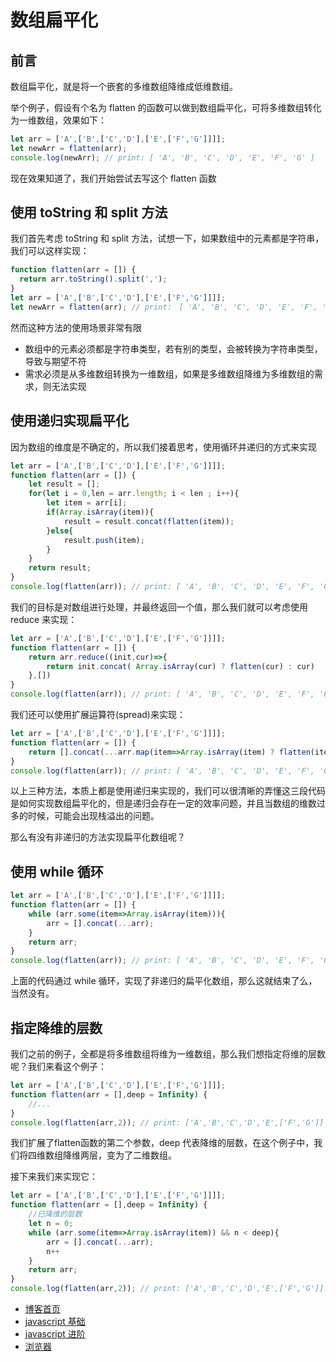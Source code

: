 # 数组扁平化

## 前言

数组扁平化，就是将一个嵌套的多维数组降维成低维数组。

举个例子，假设有个名为 flatten 的函数可以做到数组扁平化，可将多维数组转化为一维数组，效果如下：
```javascript
let arr = ['A',['B',['C','D'],['E',['F','G']]]];
let newArr = flatten(arr);
console.log(newArr); // print: [ 'A', 'B', 'C', 'D', 'E', 'F', 'G' ]
```
现在效果知道了，我们开始尝试去写这个 flatten 函数

## 使用 toString 和 split 方法

我们首先考虑 toString 和 split 方法，试想一下，如果数组中的元素都是字符串，我们可以这样实现：
```javascript
function flatten(arr = []) {
  return arr.toString().split(',');
}
let arr = ['A',['B',['C','D'],['E',['F','G']]]];
let newArr = flatten(arr); // print:　[ 'A', 'B', 'C', 'D', 'E', 'F', 'G' ]
```
然而这种方法的使用场景非常有限     
+ 数组中的元素必须都是字符串类型，若有别的类型，会被转换为字符串类型，导致与期望不符
+ 需求必须是从多维数组转换为一维数组，如果是多维数组降维为多维数组的需求，则无法实现

## 使用递归实现扁平化
因为数组的维度是不确定的，所以我们接着思考，使用循环并递归的方式来实现
```javascript
let arr = ['A',['B',['C','D'],['E',['F','G']]]];
function flatten(arr = []) {
    let result = [];
    for(let i = 0,len = arr.length; i < len ; i++){
    	let item = arr[i];
        if(Array.isArray(item)){
            result = result.concat(flatten(item));
        }else{
            result.push(item);
        }
    }
    return result;
}
console.log(flatten(arr)); // print: [ 'A', 'B', 'C', 'D', 'E', 'F', 'G' ]
```


我们的目标是对数组进行处理，并最终返回一个值，那么我们就可以考虑使用 reduce 来实现：
```javascript
let arr = ['A',['B',['C','D'],['E',['F','G']]]];
function flatten(arr = []) {
    return arr.reduce((init,cur)=>{
        return init.concat( Array.isArray(cur) ? flatten(cur) : cur)
    },[])
}
console.log(flatten(arr)); // print: [ 'A', 'B', 'C', 'D', 'E', 'F', 'G' ]
```

我们还可以使用扩展运算符(spread)来实现：
```javascript
let arr = ['A',['B',['C','D'],['E',['F','G']]]];
function flatten(arr = []) {
    return [].concat(...arr.map(item=>Array.isArray(item) ? flatten(item) : item))
}
console.log(flatten(arr)); // print: [ 'A', 'B', 'C', 'D', 'E', 'F', 'G' ]
```

以上三种方法，本质上都是使用递归来实现的，我们可以很清晰的弄懂这三段代码是如何实现数组扁平化的，但是递归会存在一定的效率问题，并且当数组的维数过多的时候，可能会出现栈溢出的问题。

那么有没有非递归的方法实现扁平化数组呢？

## 使用 while 循环
```javascript
let arr = ['A',['B',['C','D'],['E',['F','G']]]];
function flatten(arr = []) {
    while (arr.some(item=>Array.isArray(item))){
        arr = [].concat(...arr);
    }
    return arr;
}
console.log(flatten(arr)); // print: [ 'A', 'B', 'C', 'D', 'E', 'F', 'G' ]
```

上面的代码通过 while 循环，实现了非递归的扁平化数组，那么这就结束了么，当然没有。


## 指定降维的层数

我们之前的例子，全都是将多维数组将维为一维数组，那么我们想指定将维的层数呢？我们来看这个例子：

```javascript
let arr = ['A',['B',['C','D'],['E',['F','G']]]];
function flatten(arr = [],deep = Infinity) {
    //...
}
console.log(flatten(arr,2)); // print: ['A','B','C','D','E',['F','G']]
```

我们扩展了flatten函数的第二个参数，deep 代表降维的层数，在这个例子中，我们将四维数组降维两层，变为了二维数组。

接下来我们来实现它：
```javascript
let arr = ['A',['B',['C','D'],['E',['F','G']]]];
function flatten(arr = [],deep = Infinity) {
    //已降维的层数
    let n = 0;
    while (arr.some(item=>Array.isArray(item)) && n < deep){
        arr = [].concat(...arr);
        n++
    }
    return arr;
}
console.log(flatten(arr,2)); // print: ['A','B','C','D','E',['F','G']]
```


+ [博客首页](https://github.com/chenqf/blog)
+ [javascript 基础](https://github.com/chenqf/blog/blob/master/articles/javascript基础)
+ [javascript 进阶](https://github.com/chenqf/blog/blob/master/articles/javascript进阶)
+ [浏览器](https://github.com/chenqf/blog/blob/master/articles/浏览器)
